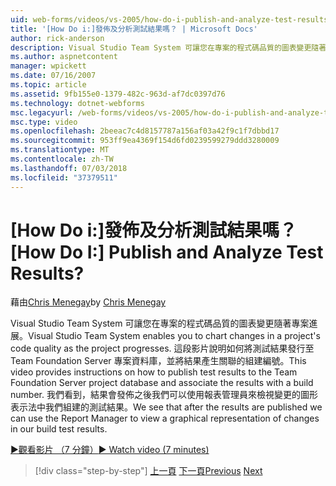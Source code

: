 ```yaml
---
uid: web-forms/videos/vs-2005/how-do-i-publish-and-analyze-test-results
title: '[How Do i:]發佈及分析測試結果嗎？ | Microsoft Docs'
author: rick-anderson
description: Visual Studio Team System 可讓您在專案的程式碼品質的圖表變更隨著專案進展。 這段影片說明如何 publ....
ms.author: aspnetcontent
manager: wpickett
ms.date: 07/16/2007
ms.topic: article
ms.assetid: 9fb155e0-1379-482c-963d-af7dc0397d76
ms.technology: dotnet-webforms
msc.legacyurl: /web-forms/videos/vs-2005/how-do-i-publish-and-analyze-test-results
msc.type: video
ms.openlocfilehash: 2beeac7c4d8157787a156af03a42f9c1f7dbbd17
ms.sourcegitcommit: 953ff9ea4369f154d6fd0239599279ddd3280009
ms.translationtype: MT
ms.contentlocale: zh-TW
ms.lasthandoff: 07/03/2018
ms.locfileid: "37379511"
---
```

<a name="how-do-i-publish-and-analyze-test-results"></a><span data-ttu-id="0cb0a-105">[How Do i:]發佈及分析測試結果嗎？</span><span class="sxs-lookup"><span data-stu-id="0cb0a-105">[How Do I:] Publish and Analyze Test Results?</span></span>
====================
<span data-ttu-id="0cb0a-106">藉由[Chris Menegay](https://twitter.com/CMenegay)</span><span class="sxs-lookup"><span data-stu-id="0cb0a-106">by [Chris Menegay](https://twitter.com/CMenegay)</span></span>

<span data-ttu-id="0cb0a-107">Visual Studio Team System 可讓您在專案的程式碼品質的圖表變更隨著專案進展。</span><span class="sxs-lookup"><span data-stu-id="0cb0a-107">Visual Studio Team System enables you to chart changes in a project's code quality as the project progresses.</span></span> <span data-ttu-id="0cb0a-108">這段影片說明如何將測試結果發行至 Team Foundation Server 專案資料庫，並將結果產生關聯的組建編號。</span><span class="sxs-lookup"><span data-stu-id="0cb0a-108">This video provides instructions on how to publish test results to the Team Foundation Server project database and associate the results with a build number.</span></span> <span data-ttu-id="0cb0a-109">我們看到，結果會發佈之後我們可以使用報表管理員來檢視變更的圖形表示法中我們組建的測試結果。</span><span class="sxs-lookup"><span data-stu-id="0cb0a-109">We see that after the results are published we can use the Report Manager to view a graphical representation of changes in our build test results.</span></span>

[<span data-ttu-id="0cb0a-110">&#9654;觀看影片 （7 分鐘）</span><span class="sxs-lookup"><span data-stu-id="0cb0a-110">&#9654; Watch video (7 minutes)</span></span>](https://channel9.msdn.com/Blogs/ASP-NET-Site-Videos/how-do-i-publish-and-analyze-test-results)

> [!div class="step-by-step"]
> <span data-ttu-id="0cb0a-111">[上一頁](how-do-i-use-generic-tests.md)
> [下一頁](how-do-i-discover-application-changes-prior-to-deployment.md)</span><span class="sxs-lookup"><span data-stu-id="0cb0a-111">[Previous](how-do-i-use-generic-tests.md)
[Next](how-do-i-discover-application-changes-prior-to-deployment.md)</span></span>
